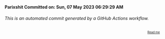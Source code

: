 **Parixshit Committed on: Sun, 07 May 2023 06:29:29 AM** <!-- 0ba843fb-9aa0-42e0-bd05-c08bb1e062b4 -->

###### This is an automated commit generated by a GitHub Actions workflow.

<div align="right"><sub><sup><a href="https://github.com/Parixshit/AutoCommit.git">Read me</a></sup></sub></div>
